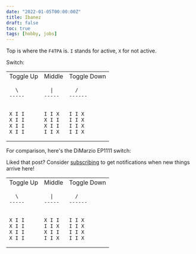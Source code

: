 ```yaml
---
date: "2022-01-05T00:00:00Z"
title: Ibanez
draft: false
toc: true
tags: [hobby, jobs]
---
```


Top is where the `F4TPA` is. `I` stands for active, `X` for not active.

Switch:

<table>
<tr>
<td> Toggle Up </td>
<td> Middle </td>
<td> Toggle Down </td>
</tr>
<tr>
<td>

```
  \
-----
```

</td>
<td>

```
  |
-----
```

</td>
<td>

```
  /
------
```

</td>
</tr>
<tr>
<td>

```
X I I
X I I
X I I
X I I
```

</td>
<td>

```
I I X
X I I
X I I
I I X
```

</td>
<td>

```
I I X
I I X
I I X
I I X
```

</td>
</tr>
</table>

For comparison, here's the DiMarzio EP1111 switch:

<table>
<tr>
<td> Toggle Up </td>
<td> Middle </td>
<td> Toggle Down </td>
</tr>
<tr>
<td>

```
  \
-----
```

</td>
<td>

```
  |
-----
```

</td>
<td>

```
  /
------
```

</td>
</tr>
<tr>
<td>

```
X I I
X I I
X I I
X I I
```

</td>
<td>

```
X I I
I I X
X I I
I I X
```

</td>
<td>

```
I I X
I I X
I I X
I I X
```

</td>
</tr>


Liked that post? Consider [subscribing](https://akondas.com/subscribe/) to get notifications when new things arrive here!
